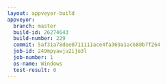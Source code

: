 ```yaml
---
layout: appveyor-build
appveyor:
  branch: master
  build-id: 26274643
  build-number: 229
  commit: 5af31a78dee0711111ace4fa369a1ac680b7f264
  job-id: 249mpyawju2ijo3l
  job-number: 1
  os-name: Windows
  test-result: 0
---
```

